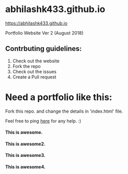 # abhilashk433.github.io
https://abhilashk433.github.io

Portfolio Website Ver 2 (August 2018)

## Contrbuting guidelines:
1. Check out the website
2. Fork the repo
3. Check out the issues
4. Create a Pull request

# Need a portfolio like this:
Fork this repo. and change the details in 'index.html' file.

Feel free to ping [here](iamabhilash.me) for any help. :)

#### This is awesome.
#### This is awesome2.
#### This is awesome3.
#### This is awesome4.

